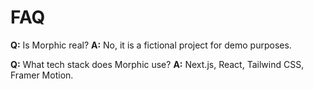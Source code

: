 # FAQ

**Q:** Is Morphic real?
**A:** No, it is a fictional project for demo purposes.

**Q:** What tech stack does Morphic use?
**A:** Next.js, React, Tailwind CSS, Framer Motion.